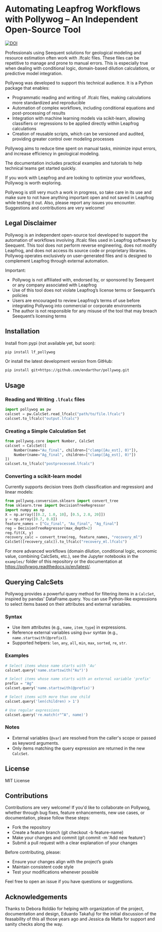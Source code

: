 # Automating Leapfrog Workflows with Pollywog – An Independent Open-Source Tool

[![DOI](https://zenodo.org/badge/1071742254.svg)](https://doi.org/10.5281/zenodo.17313856)

Professionals using Seequent solutions for geological modeling and resource estimation often work with .lfcalc files. These files can be repetitive to manage and prone to manual errors. This is especially true when dealing with conditional logic, domain-based dilution calculations, or predictive model integration.

Pollywog was developed to support this technical audience. It is a Python package that enables:

- Programmatic reading and writing of .lfcalc files, making calculations more standardized and reproducible
- Automation of complex workflows, including conditional equations and post-processing of results
- Integration with machine learning models via scikit-learn, allowing classifiers or regressions to be applied directly within Leapfrog calculations
- Creation of reusable scripts, which can be versioned and audited, providing greater control over modeling processes

Pollywog aims to reduce time spent on manual tasks, minimize input errors, and increase efficiency in geological modeling.

The documentation includes practical examples and tutorials to help technical teams get started quickly.

If you work with Leapfrog and are looking to optimize your workflows, Pollywog is worth exploring.

Pollywog is still very much a work in progress, so take care in its use and make sure to not have anything important open and not saved in Leapfrog while testing it out. Also, please report any issues you encounter. Suggestions and contributions are very welcome!

## Legal Disclaimer

Pollywog is an independent open-source tool developed to support the automation of workflows involving .lfcalc files used in Leapfrog software by Seequent.
This tool does not perform reverse engineering, does not modify Leapfrog, and does not access its source code or proprietary libraries. Pollywog operates exclusively on user-generated files and is designed to complement Leapfrog through external automation.

Important:
- Pollywog is not affiliated with, endorsed by, or sponsored by Seequent or any company associated with Leapfrog
- Use of this tool does not violate Leapfrog’s license terms or Seequent’s policies
- Users are encouraged to review Leapfrog’s terms of use before integrating Pollywog into commercial or corporate environments
- The author is not responsible for any misuse of the tool that may breach Seequent’s licensing terms


## Installation

Install from pypi (not available yet, but soon):

```bash
pip install lf_pollywog
```

Or install the latest development version from GitHub:

```bash
pip install git+https://github.com/endarthur/pollywog.git
```

## Usage

### Reading and Writing `.lfcalc` files

```python
import pollywog as pw
calcset = pw.CalcSet.read_lfcalc("path/to/file.lfcalc")
calcset.to_lfcalc("output.lfcalc")
```

### Creating a Simple Calculation Set

```python
from pollywog.core import Number, CalcSet
calcset = CalcSet([
    Number(name="Au_final", children=["clamp([Au_est], 0)"]),
    Number(name="Ag_final", children=["clamp([Ag_est], 0)"])
])
calcset.to_lfcalc("postprocessed.lfcalc")
```

### Converting a scikit-learn model

Currently supports decision trees (both classification and regression) and linear models:

```python
from pollywog.conversion.sklearn import convert_tree
from sklearn.tree import DecisionTreeRegressor
import numpy as np
X = np.array([[0.2, 1.0, 10], [0.5, 2.0, 20]])
y = np.array([0.7, 0.8])
feature_names = ["Cu_final", "Au_final", "Ag_final"]
reg = DecisionTreeRegressor(max_depth=2)
reg.fit(X, y)
recovery_calc = convert_tree(reg, feature_names, "recovery_ml")
CalcSet([recovery_calc]).to_lfcalc("recovery_ml.lfcalc")
```

For more advanced workflows (domain dilution, conditional logic, economic value, combining CalcSets, etc.), see the Jupyter notebooks in the `examples/` folder of this repository or the documentation at https://pollywog.readthedocs.io/en/latest/.

## Querying CalcSets

Pollywog provides a powerful query method for filtering items in a `CalcSet`, inspired by pandas' DataFrame.query. You can use Python-like expressions to select items based on their attributes and external variables.

### Syntax
- Use item attributes (e.g., `name`, `item_type`) in expressions.
- Reference external variables using `@var` syntax (e.g., `name.startswith(@prefix)`).
- Supported helpers: `len`, `any`, `all`, `min`, `max`, `sorted`, `re`, `str`.

### Examples

```python
# Select items whose name starts with 'Au'
calcset.query('name.startswith("Au")')

# Select items whose name starts with an external variable 'prefix'
prefix = "Ag"
calcset.query('name.startswith(@prefix)')

# Select items with more than one child
calcset.query('len(children) > 1')

# Use regular expressions
calcset.query('re.match(r"^A", name)')
```

### Notes
- External variables (`@var`) are resolved from the caller's scope or passed as keyword arguments.
- Only items matching the query expression are returned in the new `CalcSet`.

## License

MIT License

<!-- ## Authors

See `AUTHORS` file or repository contributors. -->

## Contributions

Contributions are very welcome!
If you'd like to collaborate on Pollywog, whether through bug fixes, feature enhancements, new use cases, or documentation, please follow these steps:

- Fork the repository
- Create a feature branch (git checkout -b feature-name)
- Make your changes and commit (git commit -m 'Add new feature')
- Submit a pull request with a clear explanation of your changes

Before contributing, please:
- Ensure your changes align with the project’s goals
- Maintain consistent code style
- Test your modifications whenever possible

Feel free to open an issue if you have questions or suggestions.

## Acknowledgements

Thanks to Debora Roldão for helping with organization of the project, documentation and design, Eduardo Takafuji for the initial discussion of the feasability of this all those years ago and Jessica da Matta for support and sanity checks along the way.
